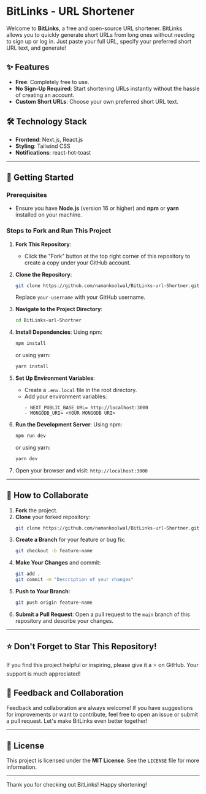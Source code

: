 # BitLinks - URL Shortener

Welcome to **BitLinks**, a free and open-source URL shortener. BitLinks allows you to quickly generate short URLs from long ones without needing to sign up or log in. Just paste your full URL, specify your preferred short URL text, and generate!

## ✨ Features
- **Free**: Completely free to use.
- **No Sign-Up Required**: Start shortening URLs instantly without the hassle of creating an account.
- **Custom Short URLs**: Choose your own preferred short URL text.

## 🛠 Technology Stack
- **Frontend**: Next.js, React.js
- **Styling**: Tailwind CSS
- **Notifications**: react-hot-toast

---

## 🚀 Getting Started
### Prerequisites
- Ensure you have **Node.js** (version 16 or higher) and **npm** or **yarn** installed on your machine.

### Steps to Fork and Run This Project
1. **Fork This Repository**:
   - Click the "Fork" button at the top right corner of this repository to create a copy under your GitHub account.

2. **Clone the Repository**:
   ```bash
   git clone https://github.com/namankoolwal/BitLinks-url-Shortner.git
   ```
   Replace `your-username` with your GitHub username.

3. **Navigate to the Project Directory**:
   ```bash
   cd BitLinks-url-Shortner
   ```

4. **Install Dependencies**:
   Using npm:
   ```bash
   npm install
   ```
   or using yarn:
   ```bash
   yarn install
   ```

5. **Set Up Environment Variables**:
   - Create a `.env.local` file in the root directory.
   - Add your environment variables:
     ```env
     - NEXT_PUBLIC_BASE_URL= http://localhost:3000
     - MONGODB_URI= <YOUR MONGODB URI> 
     ```

6. **Run the Development Server**:
   Using npm:
   ```bash
   npm run dev
   ```
   or using yarn:
   ```bash
   yarn dev
   ```

7. Open your browser and visit: `http://localhost:3000`

---

## 🤝 How to Collaborate
1. **Fork** the project.
2. **Clone** your forked repository:
   ```bash
   git clone https://github.com/namankoolwal/BitLinks-url-Shortner.git
   ```
3. **Create a Branch** for your feature or bug fix:
   ```bash
   git checkout -b feature-name
   ```
4. **Make Your Changes** and commit:
   ```bash
   git add .
   git commit -m "Description of your changes"
   ```
5. **Push to Your Branch**:
   ```bash
   git push origin feature-name
   ```
6. **Submit a Pull Request**: Open a pull request to the `main` branch of this repository and describe your changes.

---

## ⭐ Don't Forget to Star This Repository!
If you find this project helpful or inspiring, please give it a ⭐ on GitHub. Your support is much appreciated!

## 💬 Feedback and Collaboration
Feedback and collaboration are always welcome! If you have suggestions for improvements or want to contribute, feel free to open an issue or submit a pull request. Let's make BitLinks even better together!

---

## 📜 License
This project is licensed under the **MIT License**. See the `LICENSE` file for more information.

---

Thank you for checking out BitLinks! Happy shortening!

